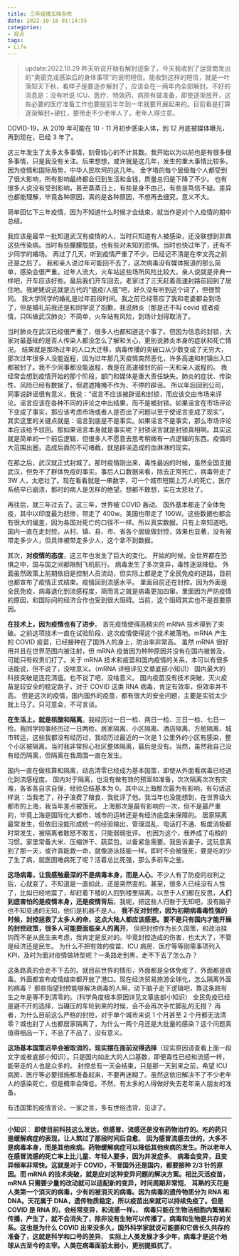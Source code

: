 ```yaml
---
title: 三年疫情五味杂陈
date: 2022-10-16 01:14:55
categories:
- 观点
tags:
- Life
---
```


> update:2022.10.29 昨天听说开始有解封迹象了，今天我收到了运营商发出的“奥密克戎感染后的身体事项”的说明短信。能收到这样的短信，就是一叶落知天下秋，看样子是要逐步解封了，应该会在一两年内全部解封。不好的消息是：没有听说 ICU、医疗、特效药、病房有做准备，即使逐渐放开，这些必要的医疗准备工作也要提前半年到一年就要开展起来的。目前看是打算逐渐解封+硬扛，要带走不少老年人了。老年人得注意。

COVID-19，从 2019 年可能在 10 - 11 月初步感染人体，到 12 月底被媒体曝光，再到现在，已经 3 年了。

这三年发生了太多太多事情，刻骨铭心的不计其数。我开始以为以前也是有很多很多事情，只是我没有关注。后来想想，或许就是这几年，发生的重大事情比较多。因为疫情和国际局势，中华人民坎坷的这几年。
金字塔的每个层级每个人都受到了很大影响，所有影响最终都会归到生活和金钱，质量总归是下降了不少。
也有很多人说没有受到影响，甚至蒸蒸日上，有些是身不由己，有些是笃信不疑。差异也都能理解，毕竟各种原因，真的是各种原因，不想再去细究，意义不大。

简单回忆下三年疫情，因为不知道什么时候才会结束，就当作是对个人疫情的期中总结。

我应该是最早一批知道武汉有疫情的人，当时只知道有人被感染，还没联想到非典这些传染病。当时有些朦朦胧胧，也有些对未知的恐惧。当时也快过年了，还有不少同学的婚场。
再过了几天，听到疫情严重了不少。已经记不清是在李文亮之前还是之后了。
我和亲人说过年可能回不去了，这次病毒没有媒体报道的那么简单，感染会很严重。过年人流大，火车站这些场所风险比较大。亲人说就是非典一样吧，开车应该好些。最后我们开车回去，老家过了三天赶着高速封路前回到了居住地。我姥姥说这就是古代的“瘟疫/人瘟”吧，好久没有听到这个词了，但很赞同。
我大学同学的婚礼是过年前段时间。我之前已经答应了我和老婆都会到场了，但是婚礼前我还是和同学说了抱歉，我说肺炎（那是还不叫 covid 或者疫情，只叫做武汉肺炎）不简单，火车站有风险，到场计划得取消了。

<!-- more -->

当时肺炎在武汉已经很严重了，很多人也都知道这个事了。但因为信息的封锁，大家对最基础的是否人传染人都没怎么了解和关心，更别说肺炎本身的症状和死亡情况。
结果就是那场过年的人口大迁移，病毒传播的突破口从少数变成了无穷大，那次过年很多人没能返程，因为过年那几天疫情突然恶化，许多高速和村镇出入口都被封了。我不少同事都没能返程，我是在高速被封的前一天和亲人返程的。
我经常会想到疫情开始的那个阶段，部门和媒体是重大责任缺失。肺炎的症状、传染性、风险已经有数据了，但遮遮掩掩不作为、不停的辟谣。
所以年后回到公司，同事说辟谣很有意义，我说：“谣言不应该被辟谣和封锁，而应该交由市场来评论。谣言应该在各种不同的评论之中出结果，而不是被封锁。如果谣言在市场评论下变成了事实，那应该考虑市场或者人是否出了问题以至于使谣言变成了现实”。其实这里的关键点就是：谣言到底是不是事实。如果谣言不是事实，那么市场评论本应该给予驳回。那如果谣言本身就是事实呢？封锁谣言就是封锁真相啊。其实这就是简单的一个前后逻辑，但很多人不愿意去思考稍微有一点逻辑的东西。疫情的大范围出圈，造成后面的不可堵截，就是辟谣造成的血淋淋的现实。

在那之后，武汉就正式封城了。那时疫情刚出来，毒性最凶的时候，虽然全国支援武汉，但免不了群体免疫的事实。事后人口数据来看，除去正常死亡，病毒带走了 3W 人，太悲壮了。现在看看就是一串数字，可一个城市短期上万人的死亡，医疗系统早已崩溃，那时的病人是怎样的绝望。想都不敢想，实在太悲壮了。

再往后，就三年过去了。这三年，世界被 COVID 轰动。
国外基本都走了全体免疫，其中以印度最为悲惨，带走了 400w。美国也带走了 100W。这些数据也都会有很大的偏差，因为各国对死亡的口径不一样。所以真实数据，只有上帝知道吧。
国内一直在走封控，从村、镇、县、市、省各个层级做封控，效果也显著，没有被带走多少人，但具体被带走多少人，这个拿不到数据。

其次，**对疫情的态度**，这三年也发生了巨大的变化。
开始的时候，全世界都在恐惧之中，国与国之间都限制飞机航行。
病毒发生了多次变异，毒性逐渐降低。
外面虽然政策上前期依旧是控制人员流动，但实际上都是走了全民免疫的道路，目前也都宣布了疫情正式结束。疫情回到流感水平。
里面目前还在封控。因为外面是全民免疫，病毒退化到流感程度，简而言之就是病毒更加四窜。里面因为严防疫情的原因，和国际间的经济合作也受到很大阻碍。当前，这个阻碍其实也不是首要原因。

**在技术上，因为疫情也有了进步**。
首先疫情使得高精尖的 mRNA 技术得到了突破。之前这项技术一直在试验阶段，这次疫情使得这个技术被落地。mRNA 产生的 COVID 疫苗，已经接种在了国外人的身上，防治率非常高。
虽然 mRNA 很好用并且在世界范围内被注射，但 mRNA 疫苗因为种种原因并没有在国内被普及，可能只有权贵们打了。关于 mRNA 技术和疫苗和国内疫情的关系，本可以有很多话能说，但不说了，没啥意义。（mRNA 详细详见文章底部小知识）
国内最大的科技突破是连花清瘟。也不说了吧，没啥意义。
国内疫苗没有技术突破，灭火疫苗是较安全的稳定路子，对于 COVID 这类 RNA 病毒，肯定有效率，但效率并不高。
但是这次的疫情，国内国外的疫苗，都有很大的安全问题，主要是实验太少就上马了。只可意会，不可言谈。

**在生活上，就是核酸和隔离**。我经历过一日一检、两日一检、三日一检、七日一检。我同学同事经历过一日两检、居家隔离、小区隔离、酒店隔离、方舱隔离、城市转运，这些我都没有经历过，我经历过最近的一次是 1 公里外的小区有感染，整个小区被隔离。当时我非常担心社区整体隔离，最后是没有。当然，虽然我自己没有经历隔离，但隔离在我周围一直在发生。

国内一直在做核算和隔离，动态清零已经成为基本国策，即使从外面看病毒已经退化到流感程度。
国内对于隔离，也没有做有效的预案和准备，次次隔离次次有灾难，各省各自求自保，经验总结基本为 0。其中以上海那次最为有影响，有句话这样说：当我老了，孙子浪费了粮食，我批评了他。我当年也没能想到，在世界级大都市的上海，我当年差点被饿死。
上海那次是最有影响的一次，但不是最严重的，毕竟上海是国际化大都市，城市的运转还是有经济底盘来保障的。
居家隔离最常发生，但依旧没能形成统一的经验输出，管理混乱、电话打不通、极度消极都时常发生，被隔离者敢怒不敢言，只能弱弱批评。
也因为这个，我养成了屯粮的习惯。家里常备大米、压缩饼干、蔬菜包，以备紧急需要。我告诉妻子，这玩意真到了那一天，或许真能救一命，就像游泳技能一样。即时不会被饿死，要是吃的少了生了病，就医困难病死了呢？活着总比死强，那么多前车之鉴。

**这场病毒，让我感触最深的不是病毒本身，而是人心**。不少人有了防疫的权利之后，心就变了。不知道是一直如此，还是突然变的。甚至，很多人已经没有人性了，比如已经地震了，却赶着下楼的人回到楼里隔离。以至于人们都在反思，**人们到底害怕的是疫情本身，还是疫情背后**。我呢，把这些人归咎于无知吧，没有脑子也不知变通的无知，他们是机器不是人。
**我不反对封控，因为初期病毒毒性强的时候，封控拯救了太多人的命，这点大陆人都应该感恩。要不是只有国内才能开展的封控政策，很多人可能要面临亲人的离开**。
但把封控作为长久国策，和政治挂钩而不是从民生来考虑，我肯定是反对的。毕竟封控造成的伤害，也太大了，不管是经济还是民生。
为什么不把有效的疫苗、ICU 病房、医疗等等刚需事项列入 KPI，及时为面对疫情做转型呢？一条路走到黑，走不下去了怎么办？

这条路真的会走不下去的。就目前世界的情形，外面都是全体免疫了，外面都是病毒。外面都宣布疫情结束都开放了港口。现在经济贸易旅游全球化，怎么隔离外面的病毒？
那些指望封控能够解决病毒的人啊，动下脑子走下逻辑吧，靠这条路有生之年是等不到清零的。（科学角度根本原因详见文章底部小知识）
全民免疫已经是避不开的选择，当碾压的车轮到来的时候，会不会再次手忙脚乱的无措？
再者，为什么目前这么严格的封控，对于单个城市来说 1 个月甚至 2 个月都无法清零？城也封了人也都居家隔离了，为什么一两个月还是大批量的感染？这个问题真值得细品一下，不品了不品了，没有意义。

**这场基本国策迟早会被取消的，现实摆在面前没得选择**（现实原因请查看上面一段文字或者底部小知识）。只是国内如此大的人口基数，即便毒性已经和流感一样，能带走的人也是众多的。
封控总有一天会结束，只是那一天到来之前，希望 ICU 病房、医疗等必要措施都准备起来，不要再迷糊了。虽然这依旧解决不了不少老年人的感染死亡，但是概率会降低。不然，有太多的人得做好失去老年亲人朋友的准备。

有违国策的疫情言论，一家之言，多有世俗违背，见谅了。

___

**小知识**：
**即使目前科技这么发达，但感冒、流感还是没有药物治疗的。吃的药只是缓解病症的表现，让人熬过了那段时间后自愈**。
**因为感冒流感去世的，大多不是病毒本身，而是其他疾病。药物缓解病症可以降低其他疾病的发生。所以老年人在感冒流感的死亡率上比儿童、年轻人要多，因为并发症多**。
**病毒会变异，且变异频率非常快。这就是对于 COVID，不管国外还是国内，都要接种 2/3 针的原因。而 mRNA 的技术突破，就是应对这种变异问题的解决方案。相比灭活疫苗，mRNA 只需要少量的改动就可以适配新的变异，时间周期非常短**。
**耳熟的天花是人类第一个消灭的病毒，少有的被消灭的病毒。因为病毒的遗传物质分为 RNA 和 DNA。天花属于 DNA，遗传物质稳定，所以疫苗出来就可以持续免疫了。但是 COVID 是 RNA 的，会经常变异，和流感一样。**。
**病毒只能在生物活细胞内繁殖和传播，产生了，就不会消失了，除非没有生物可以传播了。病毒和生物是共存的关系。这也是为什么 COVID 出来没多久，国外科学家就说可能要和它做长久共存的准备了，这就是科学和口号的差异**。
**实际上人类发展才多少年，病毒才是这个地球从古至今的主宰。人类在病毒面前太弱小，更别提抵抗了**。

